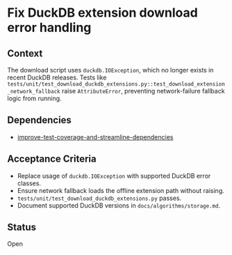 # Fix DuckDB extension download error handling

## Context
The download script uses `duckdb.IOException`, which no longer exists in recent
DuckDB releases. Tests like
`tests/unit/test_download_duckdb_extensions.py::test_download_extension_network_fallback`
raise `AttributeError`, preventing network-failure fallback logic from running.

## Dependencies
- [improve-test-coverage-and-streamline-dependencies](improve-test-coverage-and-streamline-dependencies.md)

## Acceptance Criteria
- Replace usage of `duckdb.IOException` with supported DuckDB error classes.
- Ensure network fallback loads the offline extension path without raising.
- `tests/unit/test_download_duckdb_extensions.py` passes.
- Document supported DuckDB versions in `docs/algorithms/storage.md`.

## Status
Open
